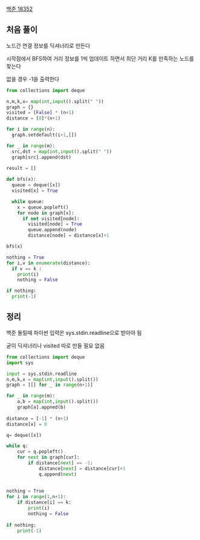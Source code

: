 [백준 18352](https://www.acmicpc.net/problem/18352)
## 처음 풀이

노드간 연결 정보를 딕셔너리로 만든다 

시작점에서 BFS하여 거리 정보를 1씩 업데이트 하면서 최단 거리 K를 만족하는 노드를 찾는다

없을 경우 -1을 출력한다 

```python
from collections import deque

n,m,k,x= map(int,input().split(" "))
graph = {}
visited = [False] * (n+1)
distance = [0]*(n+1)

for i in range(n):
  graph.setdefault(i+1,[])

for _ in range(m):
  src,dst = map(int,input().split(" "))
  graph[src].append(dst)

result = []
 
def bfs(x):
  queue = deque([x])
  visited[x] = True 

  while queue:
    x = queue.popleft()
    for node in graph[x]:
      if not visited[node]:
        visited[node] = True
        queue.append(node)
        distance[node] = distance[x]+1  

bfs(x)

nothing = True
for i,v in enumerate(distance):
  if v == k :
    print(i)
    nothing = False

if nothing:
  print(-1)
```



## 정리

백준 돌릴때 파이썬 입력은 sys.stdin.readline으로 받아야 됨 

굳이 딕셔너리나 visited 따로 만들 필요 없음 

```python
from collections import deque
import sys

input = sys.stdin.readline
n,m,k,x = map(int,input().split())
graph = [[] for _ in range(n+1)]

for _ in range(m):
    a,b = map(int,input().split())
    graph[a].appned(b)
 
distance = [-1] * (n+1)
distance[x] = 0

q= deque([x])

while q:
    cur = q.popleft()
    for next in graph[cur]:
        if distance[next] == -1:
            distance[next] = distance[cur]+1
            q.append(next)
       
    
nothing = True
for i in range(1,n+1):
    if distance[i] == k:
        print(i)
        nothing = False
 
if nothing:
    print(-1)
```


